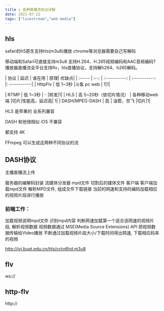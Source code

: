 ```yaml
---
title : 各种直播流协议详解
date: 2021-07-22
tags: ["livestream","web media"]
---
```


<!--more-->

## hls
safari的h5原生支持hls(m3u8)播放
chrome等浏览器需要自己写解码

移动端和Safari可直接支持m3u8
支持H.264、H.265视频编码和AAC音频编码?
播放器直播流全平台支持flv，hls直播协议，支持解h264、h265解码。


| 协议      | 延迟 |         谁在用 | 原理|  优缺点|
| :----- | :--: | :-----------: | :-----------: |: -----------:|
| HttpFlv     |  低 1~3秒   |斗鱼 pc web | 1|1|


| RTMP   |  低 1~3秒  |   - |转发|1|
| HLS |  高 5~20秒（依切片情况）  | 各种移动web端 |切片|性能高，延迟高| 1|
| DASH/MPEG-DASH |  高  | 油管，奈飞 |切片|1|

HLS 是苹果的 全系列兼容

DASH 和他很相似 iOS 不兼容

都支持 4K

FFmpeg 可以生成这两种不同协议的流
## DASH协议 
主播直播流上传

服务器的编解码封装
流媒体分发器
    mpd文件
    切割后的媒体文件
客户端
    客户端加载mpd文件
    解析MPD文件, 组成文件下载链接
    当前的网速和支持的编码加载相应的视频片段进行播放

### 前端工作：

加载视频说明mpd文件
识别mpd内容
判断网速加载第一个适合该网速的视频片段, 解析视频数据
视频数据通过 MSE(Media Source Extensions) API 把视频数据传输给Video播放
不断通过加载视频片段大小/下载时间得出网速, 下载相应码率的视频

http://ivi.bupt.edu.cn/hls/cctv6hd.m3u8

## flv
ws://

## http-flv
http://